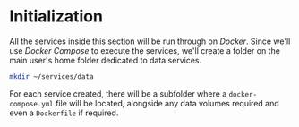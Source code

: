 # Initialization

All the services inside this section will be run through on *Docker*. Since we'll use *Docker Compose* to execute the services, we'll create a folder on the main user's home folder dedicated to data services.

```bash
mkdir ~/services/data
```

For each service created, there will be a subfolder where a `docker-compose.yml` file will be located, alongside any data volumes required and even a `Dockerfile` if required.
